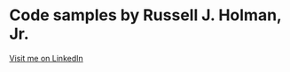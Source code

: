 # Code samples by Russell J. Holman, Jr.

<a href='www.linkedin.com/in/russell-holman-9b477519'>Visit me on LinkedIn</a>
